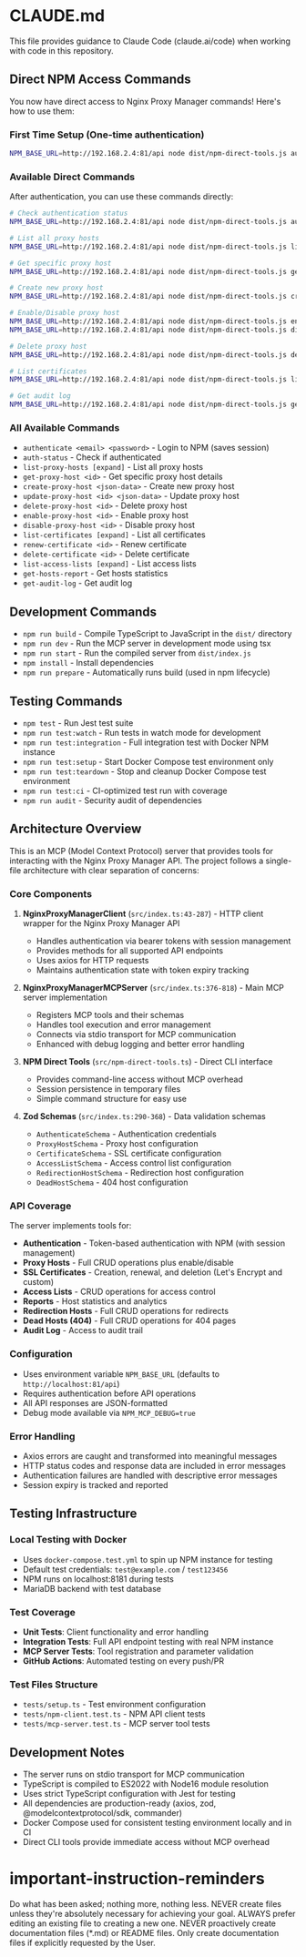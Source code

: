 # CLAUDE.md

This file provides guidance to Claude Code (claude.ai/code) when working with code in this repository.

## Direct NPM Access Commands

You now have direct access to Nginx Proxy Manager commands! Here's how to use them:

### First Time Setup (One-time authentication)
```bash
NPM_BASE_URL=http://192.168.2.4:81/api node dist/npm-direct-tools.js authenticate me@adamgell.com wfy6gfa8EVB_gzy0gwh
```

### Available Direct Commands

After authentication, you can use these commands directly:

```bash
# Check authentication status
NPM_BASE_URL=http://192.168.2.4:81/api node dist/npm-direct-tools.js auth-status

# List all proxy hosts
NPM_BASE_URL=http://192.168.2.4:81/api node dist/npm-direct-tools.js list-proxy-hosts

# Get specific proxy host
NPM_BASE_URL=http://192.168.2.4:81/api node dist/npm-direct-tools.js get-proxy-host 22

# Create new proxy host
NPM_BASE_URL=http://192.168.2.4:81/api node dist/npm-direct-tools.js create-proxy-host '{"domain_names":["test.example.com"],"forward_scheme":"http","forward_host":"localhost","forward_port":3000,"enabled":true}'

# Enable/Disable proxy host
NPM_BASE_URL=http://192.168.2.4:81/api node dist/npm-direct-tools.js enable-proxy-host 32
NPM_BASE_URL=http://192.168.2.4:81/api node dist/npm-direct-tools.js disable-proxy-host 32

# Delete proxy host
NPM_BASE_URL=http://192.168.2.4:81/api node dist/npm-direct-tools.js delete-proxy-host 32

# List certificates
NPM_BASE_URL=http://192.168.2.4:81/api node dist/npm-direct-tools.js list-certificates

# Get audit log
NPM_BASE_URL=http://192.168.2.4:81/api node dist/npm-direct-tools.js get-audit-log
```

### All Available Commands

- `authenticate <email> <password>` - Login to NPM (saves session)
- `auth-status` - Check if authenticated
- `list-proxy-hosts [expand]` - List all proxy hosts
- `get-proxy-host <id>` - Get specific proxy host details
- `create-proxy-host <json-data>` - Create new proxy host
- `update-proxy-host <id> <json-data>` - Update proxy host
- `delete-proxy-host <id>` - Delete proxy host
- `enable-proxy-host <id>` - Enable proxy host
- `disable-proxy-host <id>` - Disable proxy host
- `list-certificates [expand]` - List all certificates
- `renew-certificate <id>` - Renew certificate
- `delete-certificate <id>` - Delete certificate
- `list-access-lists [expand]` - List access lists
- `get-hosts-report` - Get hosts statistics
- `get-audit-log` - Get audit log

## Development Commands

- `npm run build` - Compile TypeScript to JavaScript in the `dist/` directory
- `npm run dev` - Run the MCP server in development mode using tsx
- `npm run start` - Run the compiled server from `dist/index.js`
- `npm install` - Install dependencies
- `npm run prepare` - Automatically runs build (used in npm lifecycle)

## Testing Commands

- `npm test` - Run Jest test suite
- `npm run test:watch` - Run tests in watch mode for development
- `npm run test:integration` - Full integration test with Docker NPM instance
- `npm run test:setup` - Start Docker Compose test environment only
- `npm run test:teardown` - Stop and cleanup Docker Compose test environment
- `npm run test:ci` - CI-optimized test run with coverage
- `npm run audit` - Security audit of dependencies

## Architecture Overview

This is an MCP (Model Context Protocol) server that provides tools for interacting with the Nginx Proxy Manager API. The project follows a single-file architecture with clear separation of concerns:

### Core Components

1. **NginxProxyManagerClient** (`src/index.ts:43-287`) - HTTP client wrapper for the Nginx Proxy Manager API
   - Handles authentication via bearer tokens with session management
   - Provides methods for all supported API endpoints
   - Uses axios for HTTP requests
   - Maintains authentication state with token expiry tracking

2. **NginxProxyManagerMCPServer** (`src/index.ts:376-818`) - Main MCP server implementation
   - Registers MCP tools and their schemas
   - Handles tool execution and error management
   - Connects via stdio transport for MCP communication
   - Enhanced with debug logging and better error handling

3. **NPM Direct Tools** (`src/npm-direct-tools.ts`) - Direct CLI interface
   - Provides command-line access without MCP overhead
   - Session persistence in temporary files
   - Simple command structure for easy use

4. **Zod Schemas** (`src/index.ts:290-368`) - Data validation schemas
   - `AuthenticateSchema` - Authentication credentials
   - `ProxyHostSchema` - Proxy host configuration
   - `CertificateSchema` - SSL certificate configuration
   - `AccessListSchema` - Access control list configuration
   - `RedirectionHostSchema` - Redirection host configuration
   - `DeadHostSchema` - 404 host configuration

### API Coverage

The server implements tools for:
- **Authentication** - Token-based authentication with NPM (with session management)
- **Proxy Hosts** - Full CRUD operations plus enable/disable
- **SSL Certificates** - Creation, renewal, and deletion (Let's Encrypt and custom)
- **Access Lists** - CRUD operations for access control
- **Reports** - Host statistics and analytics
- **Redirection Hosts** - Full CRUD operations for redirects
- **Dead Hosts (404)** - Full CRUD operations for 404 pages
- **Audit Log** - Access to audit trail

### Configuration

- Uses environment variable `NPM_BASE_URL` (defaults to `http://localhost:81/api`)
- Requires authentication before API operations
- All API responses are JSON-formatted
- Debug mode available via `NPM_MCP_DEBUG=true`

### Error Handling

- Axios errors are caught and transformed into meaningful messages
- HTTP status codes and response data are included in error messages
- Authentication failures are handled with descriptive error messages
- Session expiry is tracked and reported

## Testing Infrastructure

### Local Testing with Docker
- Uses `docker-compose.test.yml` to spin up NPM instance for testing
- Default test credentials: `test@example.com` / `test123456`
- NPM runs on localhost:8181 during tests
- MariaDB backend with test database

### Test Coverage
- **Unit Tests**: Client functionality and error handling
- **Integration Tests**: Full API endpoint testing with real NPM instance
- **MCP Server Tests**: Tool registration and parameter validation
- **GitHub Actions**: Automated testing on every push/PR

### Test Files Structure
- `tests/setup.ts` - Test environment configuration
- `tests/npm-client.test.ts` - NPM API client tests
- `tests/mcp-server.test.ts` - MCP server tool tests

## Development Notes

- The server runs on stdio transport for MCP communication
- TypeScript is compiled to ES2022 with Node16 module resolution
- Uses strict TypeScript configuration with Jest for testing
- All dependencies are production-ready (axios, zod, @modelcontextprotocol/sdk, commander)
- Docker Compose used for consistent testing environment locally and in CI
- Direct CLI tools provide immediate access without MCP overhead

# important-instruction-reminders
Do what has been asked; nothing more, nothing less.
NEVER create files unless they're absolutely necessary for achieving your goal.
ALWAYS prefer editing an existing file to creating a new one.
NEVER proactively create documentation files (*.md) or README files. Only create documentation files if explicitly requested by the User.
